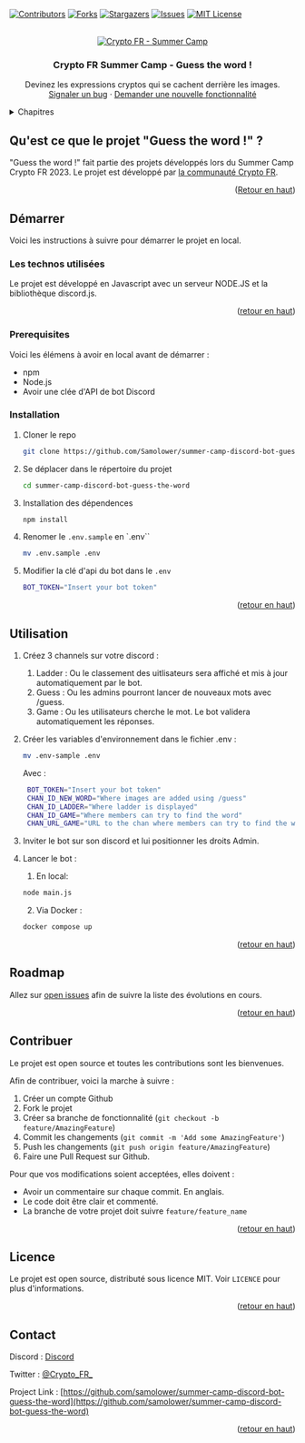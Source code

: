 
[![Contributors][contributors-shield]][contributors-url]
[![Forks][forks-shield]][forks-url]
[![Stargazers][stars-shield]][stars-url]
[![Issues][issues-shield]][issues-url]
[![MIT License][license-shield]][license-url]


<!-- PROJECT LOGO -->
<br />
<div align="center">
  <a href="https://github.com/samolower/summer-camp-discord-bot-guess-the-word">
    <img src="images/cryptoFR_summer_camp.png" alt="Crypto FR - Summer Camp" >
  </a>

  <h3 align="center">Crypto FR Summer Camp - Guess the word !</h3>

  <p align="center">
    Devinez les expressions cryptos qui se cachent derrière les images.
    <br />
    <a href="https://github.com/samolower/summer-camp-discord-bot-guess-the-word/issues">Signaler un bug</a>
    ·
    <a href="https://ithub.com/samolower/summer-camp-discord-bot-guess-the-word/issues">Demander une nouvelle fonctionnalité</a>
  </p>
</div>

<!-- TABLE OF CONTENTS -->
<details>
  <summary>Chapitres</summary>
  <ol>
    <li>
      <a href="#about-the-project">Qu'est ce que le projet "Guess the word !" ?</a>
      <ul>
        <li><a href="#built-with">Les technos utilisées</a></li>
      </ul>
    </li>
    <li>
      <a href="#getting-started">Démarrer</a>
      <ul>
        <li><a href="#prerequisites">Prérequis</a></li>
        <li><a href="#installation">Installation</a></li>
      </ul>
    </li>
    <li><a href="#usage">Utilisation</a></li>
    <li><a href="#roadmap">Roadmap</a></li>
    <li><a href="#contributing">Contribuer</a></li>
    <li><a href="#license">License</a></li>
    <li><a href="#contact">Contact</a></li>
  </ol>
</details>


<!-- ABOUT THE PROJECT -->
## Qu'est ce que le projet "Guess the word !" ?

"Guess the word !" fait partie des projets développés lors du Summer Camp Crypto FR 2023.
Le projet est développé par [la communauté Crypto FR](https://communaute-crypto.fr/).

<p align="right">(<a href="#readme-top">Retour en haut</a>)</p>


<!-- GETTING STARTED -->
## Démarrer

Voici les instructions à suivre pour démarrer le projet en local.

### Les technos utilisées

Le projet est développé en Javascript avec un serveur NODE.JS et la bibliothèque discord.js.

<p align="right">(<a href="#readme-top">retour en haut</a>)</p>

### Prerequisites

Voici les élémens à avoir en local avant de démarrer :
* npm
* Node.js
* Avoir une clée d'API de bot Discord


### Installation

1. Cloner le repo
   ```sh
   git clone https://github.com/Samolower/summer-camp-discord-bot-guess-the-word.git
   ```
2. Se déplacer dans le répertoire du projet
   ```sh
   cd summer-camp-discord-bot-guess-the-word
3. Installation des dépendences
   ```sh
   npm install
   ```
4. Renomer le `.env.sample` en `.env``
   ```sh
   mv .env.sample .env
   ```
5. Modifier la clé d'api du bot dans le `.env`
   ```sh
   BOT_TOKEN="Insert your bot token"
   ```

<p align="right">(<a href="#readme-top">retour en haut</a>)</p>



<!-- USAGE EXAMPLES -->
## Utilisation

1. Créez 3 channels sur votre discord : 
   1. Ladder : Ou le classement des uitlisateurs sera affiché et mis à jour automatiquement par le bot.
   2. Guess : Ou les admins pourront lancer de nouveaux mots avec /guess.
   3. Game : Ou les utilisateurs cherche le mot. Le bot validera automatiquement les réponses.
2. Créer les variables d'environnement dans le fichier .env :
   ```sh
   mv .env-sample .env
   ```
   Avec :
   ```sh
    BOT_TOKEN="Insert your bot token"  
    CHAN_ID_NEW_WORD="Where images are added using /guess"  
    CHAN_ID_LADDER="Where ladder is displayed"  
    CHAN_ID_GAME="Where members can try to find the word"  
    CHAN_URL_GAME="URL to the chan where members can try to find the word"  
   ```

3. Inviter le bot sur son discord et lui positionner les droits Admin.
4. Lancer le bot :
   1. En local:
   ```sh
   node main.js
   ```

   2. Via Docker :
   ```sh
   docker compose up
   ```

<p align="right">(<a href="#readme-top">retour en haut</a>)</p>

<!-- ROADMAP -->
## Roadmap

Allez sur [open issues](https://github.com/samolower/summer-camp-discord-bot-guess-the-word/issues) afin de suivre la liste des évolutions en cours.

<p align="right">(<a href="#readme-top">retour en haut</a>)</p>

<!-- CONTRIBUTING -->
## Contribuer

Le projet est open source et toutes les contributions sont les bienvenues.

Afin de contribuer, voici la marche à suivre :

1. Créer un compte Github
2. Fork le projet
3. Créer sa branche de fonctionnalité (`git checkout -b feature/AmazingFeature`)
4. Commit les changements (`git commit -m 'Add some AmazingFeature'`)
5. Push les changements (`git push origin feature/AmazingFeature`)
6. Faire une Pull Request sur Github.

Pour que vos modifications soient acceptées, elles doivent :
- Avoir un commentaire sur chaque commit. En anglais.
- Le code doit être clair et commenté.
- La branche de votre projet doit suivre `feature/feature_name`

<p align="right">(<a href="#readme-top">retour en haut</a>)</p>

<!-- LICENSE -->
## Licence

Le projet est open source, distributé sous licence MIT. Voir `LICENCE` pour plus d'informations.

<p align="right">(<a href="#readme-top">retour en haut</a>)</p>


<!-- CONTACT -->
## Contact

Discord : [Discord](https://discord.gg/crypto-fr)

Twitter : [@Crypto_FR_](https://twitter.com/Crypto_FR_)

Project Link : [https://github.com/samolower/summer-camp-discord-bot-guess-the-word](https://github.com/samolower/summer-camp-discord-bot-guess-the-word)

<p align="right">(<a href="#readme-top">retour en haut</a>)</p>

<!-- MARKDOWN LINKS & IMAGES -->
[contributors-shield]: https://img.shields.io/github/contributors/samolower/summer-camp-discord-bot-guess-the-word.svg?style=for-the-badge
[contributors-url]: https://github.com/Samolower/summer-camp-discord-bot-guess-the-word/graphs/contributors
[forks-shield]: https://img.shields.io/github/forks/Samolower/summer-camp-discord-bot-guess-the-word.svg?style=for-the-badge
[forks-url]: https://github.com/Samolower/summer-camp-discord-bot-guess-the-word/network/members
[stars-shield]: https://img.shields.io/github/stars/samolower/summer-camp-discord-bot-guess-the-word.svg?style=for-the-badge
[stars-url]: https://github.com/samolower/summer-camp-discord-bot-guess-the-word/stargazers
[issues-shield]: https://img.shields.io/github/issues/samolower/summer-camp-discord-bot-guess-the-word.svg?style=for-the-badge
[issues-url]: https://github.com/samolower/summer-camp-discord-bot-guess-the-word/issues
[license-shield]: https://img.shields.io/github/license/samolower/summer-camp-discord-bot-guess-the-word.svg?style=for-the-badge
[license-url]: https://github.com/Samolower/summer-camp-discord-bot-guess-the-word/blob/main/LICENSE
